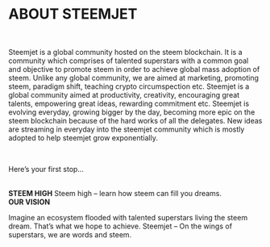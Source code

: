 <H1>ABOUT STEEMJET</H1>
<br>
<p>Steemjet is a global community hosted on the steem blockchain. It is a community which comprises of talented superstars with a common goal and objective to promote steem in order to achieve global mass adoption of steem. Unlike any global community, we are aimed at marketing, promoting steem, paradigm shift, teaching crypto circumspection etc.
Steemjet is a global community aimed at productivity, creativity, encouraging great talents, empowering great ideas, rewarding commitment etc. Steemjet is evolving everyday, growing bigger by the day, becoming more epic on the steem blockchain because of the hard works of all the delegates. New ideas are streaming in everyday into the steemjet community which is mostly adopted to help steemjet grow exponentially.</p>
<br>
<p>Here’s your first stop…<p>
<br>
<b>STEEM HIGH</b>
Steem high – learn how steem can fill you dreams.

<br>
<b>OUR VISION</b>
<p>Imagine an ecosystem flooded with talented superstars living the steem dream. That’s what we hope to achieve. 
Steemjet – On the wings of superstars, we are words and steem. </p>

